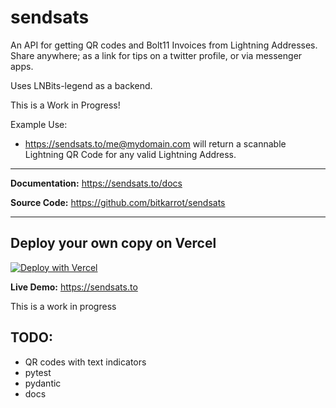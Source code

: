 # sendsats

An API for getting QR codes and Bolt11 Invoices from Lightning Addresses. Share anywhere; as a link for tips on a twitter profile, or via messenger apps.

Uses LNBits-legend as a backend.

This is a Work in Progress!

Example Use:

- https://sendsats.to/me@mydomain.com
will return a scannable Lightning QR Code for any valid Lightning Address.

---

**Documentation:** <a href="https://sendsats.to/docs" target="_blank">https://sendsats.to/docs</a>

**Source Code:** <a href="https://github.com/bitkarrot/sendsats" target="_blank"> https://github.com/bitkarrot/sendsats </a>

---

## Deploy your own copy on Vercel

[![Deploy with Vercel](https://vercel.com/button)](https://vercel.com/new/clone?repository-url=https%3A%2F%2Fgithub.com%2Fbitkarrot%2Fsendsats) 


**Live Demo:** <a href="https://sendsats.to">https://sendsats.to</a>


This is a work in progress

## TODO:

- QR codes with text indicators
- pytest
- pydantic
- docs

